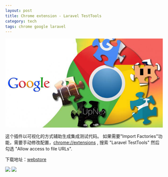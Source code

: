```yaml
---
layout: post
title: Chrome extension - Laravel TestTools
category: tech
tags: chrome google laravel
---
```


![](/assets/img/chrome2.jpg)

这个插件以可视化的方式辅助生成集成测试代码。
如果需要"Import Factories"功能，需要手动修改配置，<chrome://extensions> , 搜索 "Laravel TestTools" 然后勾选 "Allow access to file URLs".

下载地址：[webstore][webstore]

![](http://7vigrt.com1.z0.glb.clouddn.com/blog/pic/201703/ddieaepnbjhgcbddafciempnibnfnakl_1.jpg)
![](http://7vigrt.com1.z0.glb.clouddn.com/blog/pic/201703/ddieaepnbjhgcbddafciempnibnfnakl_2.jpg)


[webstore]: https://chrome.google.com/webstore/detail/laravel-testtools/ddieaepnbjhgcbddafciempnibnfnakl